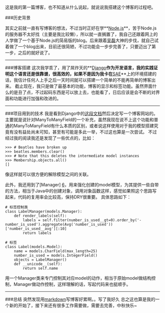 
这是我的第一篇博客，也不知道从什么说起，就说说我搭建这个博客的过程吧。

###历史背景

其实之前就一直有写博客的想法，不过当时正好在学**[Node.js][1]**，苦于Node.js的服务器不太好找（主要是我比较懒），所以就一直搁置了，我自己还跟着网上的人学做了一个基于Node.js的简易版的blog。后来跟着[吴磊][2]大神的步伐，就自己试着做了一个blog出来，目前还很简陋，不过功能会一步步完善了，只要迈出了第一步，之后的就好说了。

----------

###博客搭建
这次我学乖了，用了屌炸天的**[Django][3]**作为开发语言，我的实践证明这个语言还是很靠谱，很高效的，如果不是因为我卡在**[SAE][4]**上的环境搭建的话，我估计任何人上手之后一天时间就可以搭建一个简单的不能再简单的博客出来。
截止现在，我只是做了最基本的功能，博客的显示和标签功能。虽然界面什么的是丑了点，不过起码东西是可以放上去，也能看了，日后应该是会不断的对界面和功能进行加强和改进的。

----------

###项目用到的技术
  我是看到Django中的[这段文档][5]然后决定写一个博客网站的。主要就是说针对ManyToManyField的一个补充，虽然我现在说不上这个功能和普通的ManyToManyField有什么本质的区别，或者说这样使用对于我的模型搭建究竟有没有益处尚未可知，甚至有可能是多此一举，不过这也算是一次尝试。
不过经过我的阅读我还是发现了一些优点的，比如：

```
>>> # Beatles have broken up
>>> beatles.members.clear()
>>> # Note that this deletes the intermediate model instances
>>> Membership.objects.all()
[]
```
像这样就可以很方便的解除模型之间的关联。

 此外，我还用到了[Manager] [6]，用来强化创建的model模型，为其提供一些自带的方法，相当于Java中的创建对象，调用对象函数这样，感觉如果照这个思路写起来，代码的复用率会比较高，保持DRY很重要。 
具体思路如下：
```
# 标签控制类
class LabelManager(models.Manager):
	def render_labels(self):
		labels = self.filter(number_is_used__gt=0).order_by('-number_is_used').aggregate(Avg('number_is_used'))['number_is_used__avg'][:10]
		return labels

# 标签
class Label(models.Model):
	name = models.CharField(max_length=25)
	number_is_used = models.IntegerField()
	objects = LabelManager()
	def __unicode__(self):
		return self.name
```
用一个Manager类来专门控制其对应model的动作，相当于原始model做结构控制，Manager做动作控制，这样理解的话，写起代码来也挺顺手。

----------

###总结
突然发现用[markdown][7]写博客好累啊。。写了我好久
总之这也算是我的一个新的开始了，接下来还有很多工作需要做，需要去完善，中秋快乐~

  [1]: http://nodejs.org/
  [2]: http://fredsneverland.com/
  [3]: https://www.djangoproject.com/
  [4]: http://sae.sina.com.cn/
  [5]: https://docs.djangoproject.com/en/1.7/topics/db/models/#extra-fields-on-many-to-many-relationships
  [6]: https://docs.djangoproject.com/en/1.7/topics/db/managers/#custom-managers
  [7]: http://en.wikipedia.org/wiki/Markdown
